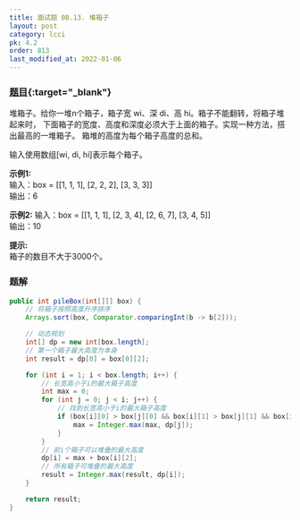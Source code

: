 ```yaml
---
title: 面试题 08.13. 堆箱子
layout: post
category: lcci
pk: 4.2
order: 813
last_modified_at: 2022-01-06
---
```


### [题目](https://leetcode-cn.com/pile-box-lcci/){:target="_blank"}

堆箱子。给你一堆n个箱子，箱子宽 wi、深 di、高 hi。箱子不能翻转，将箱子堆起来时，
下面箱子的宽度、高度和深度必须大于上面的箱子。实现一种方法，搭出最高的一堆箱子。
箱堆的高度为每个箱子高度的总和。

输入使用数组[wi, di, hi]表示每个箱子。

**示例1:**  
输入：box = [[1, 1, 1], [2, 2, 2], [3, 3, 3]]  
输出：6

**示例2:**
输入：box = [[1, 1, 1], [2, 3, 4], [2, 6, 7], [3, 4, 5]]  
输出：10

**提示:**  
箱子的数目不大于3000个。

### 题解

```java
public int pileBox(int[][] box) {
    // 将箱子按照高度升序排序
    Arrays.sort(box, Comparator.comparingInt(b -> b[2]));

    // 动态规划
    int[] dp = new int[box.length];
    // 第一个箱子最大高度为本身
    int result = dp[0] = box[0][2];

    for (int i = 1; i < box.length; i++) {
        // 长宽高小于i的最大箱子高度
        int max = 0;
        for (int j = 0; j < i; j++) {
            // 找到长宽高小于i的最大箱子高度
            if (box[i][0] > box[j][0] && box[i][1] > box[j][1] && box[i][2] > box[j][2]) {
                max = Integer.max(max, dp[j]);
            }
        }
        // 前i个箱子可以堆叠的最大高度
        dp[i] = max + box[i][2];
        // 所有箱子可堆叠的最大高度
        result = Integer.max(result, dp[i]);
    }

    return result;
}
```